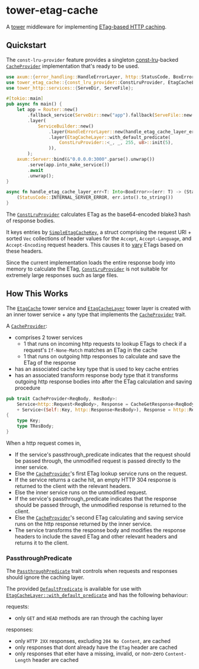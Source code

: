 # tower-etag-cache

A [tower](https://github.com/tower-rs) middleware for implementing [ETag-based HTTP caching](https://developer.mozilla.org/en-US/docs/Web/HTTP/Caching#etagif-none-match).

## Quickstart

The `const-lru-provider` feature provides a singleton [const-lru](https://docs.rs/const-lru/latest/const_lru)-backed [`CacheProvider`](CacheProvider) implementation that's ready to be used.

```rust ignore
use axum::{error_handling::HandleErrorLayer, http::StatusCode, BoxError, Router};
use tower_etag_cache::{const_lru_provider::ConstLruProvider, EtagCacheLayer};
use tower_http::services::{ServeDir, ServeFile};

#[tokio::main]
pub async fn main() {
    let app = Router::new()
        .fallback_service(ServeDir::new("app").fallback(ServeFile::new("app/404.html")))
        .layer(
            ServiceBuilder::new()
                .layer(HandleErrorLayer::new(handle_etag_cache_layer_err))
                .layer(EtagCacheLayer::with_default_predicate(
                    ConstLruProvider::<_, _, 255, u8>::init(5),
                )),
        );
    axum::Server::bind(&"0.0.0.0:3000".parse().unwrap())
        .serve(app.into_make_service())
        .await
        .unwrap();
}

async fn handle_etag_cache_layer_err<T: Into<BoxError>>(err: T) -> (StatusCode, String) {
    (StatusCode::INTERNAL_SERVER_ERROR, err.into().to_string())
}
```

The [`ConstLruProvider`](const_lru_provider::ConstLruProvider) calculates ETag as the base64-encoded blake3 hash of response bodies.

It keys entries by [`SimpleEtagCacheKey`](simple_etag_cache_key::SimpleEtagCacheKey), a struct comprising the request URI + sorted `Vec` collections of header values for the `Accept`, `Accept-Language`, and `Accept-Encoding` request headers. This causes it to [vary](https://developer.mozilla.org/en-US/docs/Web/HTTP/Caching#vary) ETags based on these headers.

Since the current implementation loads the entire response body into memory to calculate the ETag, [`ConstLruProvider`](const_lru_provider::ConstLruProvider) is not suitable for extremely large responses such as large files.

## How This Works

The [`EtagCache`](EtagCache) tower service and [`EtagCacheLayer`](EtagCacheLayer) tower layer is created with an inner tower service + any type that implements the [`CacheProvider`](CacheProvider) trait. 

A [`CacheProvider`](CacheProvider):
- comprises 2 tower services
    - 1 that runs on incoming http requests to lookup ETags to check if a request's `If-None-Match` matches an ETag in the cache
    - 1 that runs on outgoing http responses to calculate and save the ETag of the response
- has an associated cache key type that is used to key cache entries
- has an associated transform response body type that it transforms outgoing http response bodies into after the ETag calculation and saving procedure 

```rust ignore
pub trait CacheProvider<ReqBody, ResBody>:
    Service<http::Request<ReqBody>, Response = CacheGetResponse<ReqBody, Self::Key>> // runs on request
    + Service<(Self::Key, http::Response<ResBody>), Response = http::Response<Self::TResBody>> // runs on response
{
    type Key;
    type TResBody;
}
```

When a http request comes in,
- If the service's passthrough_predicate indicates that the request should be passed through, the unmodified request is passed directly to the inner service.
- Else the [`CacheProvider`](CacheProvider)'s first ETag lookup service runs on the request.
- If the service returns a cache hit, an empty HTTP 304 response is returned to the client with the relevant headers.
- Else the inner service runs on the unmodified request.
- If the service's passthrough_predicate indicates that the response should be passed through, the unmodified response is returned to the client.
- Else the [`CacheProvider`](CacheProvider)'s second ETag calculating and saving service runs on the http response returned by the inner service.
- The service transforms the response body and modifies the response headers to include the saved ETag and other relevant headers and returns it to the client.

### PassthroughPredicate

The [`PassthroughPredicate`](PassthroughPredicate) trait controls when requests and responses should ignore the caching layer.

The provided [`DefaultPredicate`](DefaultPredicate) is available for use with [`EtagCacheLayer::with_default_predicate`](EtagCacheLayer::with_default_predicate) and has the following behaviour:

requests:
- only `GET` and `HEAD` methods are ran through the caching layer

responses:
- only `HTTP 2XX` responses, excluding `204 No Content`, are cached
- only responses that dont already have the `ETag` header are cached
- only responses that eiter have a missing, invalid, or non-zero `Content-Length` header are cached 
